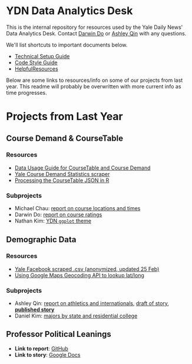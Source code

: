 # YDN Data Analytics Desk

This is the internal repository for resources used by the Yale Daily News' Data Analytics Desk. Contact [Darwin Do](mailto:darwin.do@yale.edu) or [Ashley Qin](mailto:ashley.qin@yale.edu) with any questions.

We'll list shortcuts to important documents below.

- [Technical Setup Guide](docs/ydn_data_technical_setup.md)
- [Code Style Guide](docs/ydn_data_code_style_guide.md)
- [HelpfulResources](docs/ydn_data_helpful_resources.md)

Below are some links to resources/info on some of our projects from last year. This readme will probably be overwritten with more current info as time progresses. 

# Projects from Last Year

## Course Demand & CourseTable

### Resources

- [Data Usage Guide for CourseTable and Course Demand](projects/courses/data-guide/course_data_guide.md)
- [Yale Course Demand Statistics scraper](projects/courses/scrape_cds_v2.py)
- [Processing the CourseTable JSON in R](/projects/courses/daniel/process_json.md)

### Subprojects

- Michael Chau: [report on course locations and times](https://docs.google.com/document/d/12JNNMEkVRHs0Kum1z2xi3WzZrGOw8_4tBtv_hWepmbQ/edit)
- Darwin Do: [report on course ratings](https://docs.google.com/document/d/1e6DGh4gONw-gVPURIkJI345ZLlYSqom6a5kU1dkWVFU/edit)
- Nathan Kim: [YDN `ggplot` theme](projects/courses/nathan/theme_ydn.R)

## Demographic Data

### Resources

- [Yale Facebook scraped .csv (anonymized, updated 25 Feb)](/projects/demographics/yale_students_s20.csv)
- [Using Google Maps Geocoding API to lookup lat/long](/projects/demographics/daniel/google_maps_geocoding_api.md)

### Subprojects

- Ashley Qin: [report on athletics and internationals](https://docs.google.com/document/d/1hTGevG3ER2kYlPPCTuP8_XmLOXD87kLJcJhMNMQJ9O4/edit?usp=sharing), [draft of story](https://docs.google.com/document/d/1PW5PG8L6OkY5SmakMzvW2DBQrh9yeftgHdXnvi3_x7Q/edit?ts=5e9e5822), [**published story**](http://features.yaledailynews.com/blog/2020/04/24/analysis-a-shifting-demographic-for-storied-yale-crew-international-athletes-elevate-the-elis/)
- Daniel Kim: [majors by state and residential college](https://docs.google.com/document/d/1m0eYDhqJ2cf757A5CcDqiHNQ5s4yK6S5h19JuzOIRZk/edit?usp=sharing)

## Professor Political Leanings

- **Link to report**: [GitHub](/projects/professors/analysis.pdf)
- **Link to story**: [Google Docs](https://docs.google.com/document/d/1XsyD_0Umlro5NOPc5g1QUrbd1uE-XlXHSnm9uBXhgTg/edit?usp=sharing)

